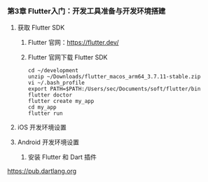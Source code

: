 ### 第3章 Flutter入门：开发工具准备与开发环境搭建

1. 获取 Flutter SDK

   1. Flutter 官网：https://flutter.dev/

   2. Flutter 官网下载 Flutter SDK

      ```shell
      cd ~/development
      unzip ~/Downloads/flutter_macos_arm64_3.7.11-stable.zip
      vi ~/.bash_profile
      export PATH=$PATH:/Users/sec/Documents/soft/flutter/bin
      flutter doctor
      flutter create my_app
      cd my_app
      flutter run
      ```

2. iOS 开发环境设置

3. Android 开发环境设置

   1. 安装 Flutter 和 Dart 插件



https://pub.dartlang.org
